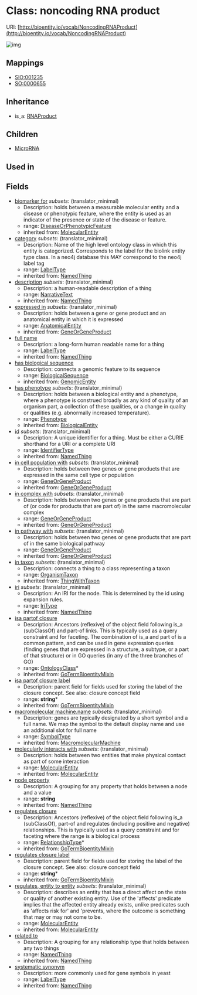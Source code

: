 # Class: noncoding RNA product




URI: [http://bioentity.io/vocab/NoncodingRNAProduct](http://bioentity.io/vocab/NoncodingRNAProduct)

![img](http://yuml.me/diagram/nofunky;dir:TB/class/\[NoncodingRNAProduct|id(i):identifier_type%20%3F;category(i):label_type%20%3F;node_property(i):string%20%3F;iri(i):iri_type%20%3F;full_name(i):label_type%20%3F;description(i):narrative_text%20%3F;systematic_synonym(i):label_type%20%3F;has_phenotype(i):phenotype%20%3F;isa_partof_closure_label(i):string%20*;regulates_closure_label(i):string%20*;has_biological_sequence(i):biological_sequence%20%3F;name(i):symbol_type%20%3F]-%20expressed%20in(i)%20%3F>\[AnatomicalEntity],%20\[NoncodingRNAProduct]-%20in%20cell%20population%20with(i)%20%3F>\[GeneOrGeneProduct],%20\[NoncodingRNAProduct]-%20in%20complex%20with(i)%20%3F>\[GeneOrGeneProduct],%20\[NoncodingRNAProduct]-%20in%20pathway%20with(i)%20%3F>\[GeneOrGeneProduct],%20\[NoncodingRNAProduct]-%20biomarker%20for(i)%20%3F>\[DiseaseOrPhenotypicFeature],%20\[NoncodingRNAProduct]-%20regulates,%20entity%20to%20entity(i)%20%3F>\[MolecularEntity],%20\[NoncodingRNAProduct]-%20molecularly%20interacts%20with(i)%20%3F>\[MolecularEntity],%20\[NoncodingRNAProduct]-%20regulates%20closure(i)%20*>\[RelationshipType],%20\[NoncodingRNAProduct]-%20isa%20partof%20closure(i)%20*>\[OntologyClass],%20\[NoncodingRNAProduct]-%20in%20taxon(i)%20%3F>\[OrganismTaxon],%20\[NoncodingRNAProduct]-%20related%20to(i)%20%3F>\[NamedThing],%20\[NoncodingRNAProduct]^-\[MicroRNA],%20\[RNAProduct]^-\[NoncodingRNAProduct])
## Mappings

 * [SIO:001235](http://semanticscience.org/resource/SIO_001235)
 * [SO:0000655](http://purl.obolibrary.org/obo/SO_0000655)
## Inheritance

 *  is_a: [RNAProduct](RNAProduct.md)
## Children

 * [MicroRNA](MicroRNA.md)
## Used in

## Fields

 * [biomarker for](biomarker_for.md) *subsets*: (translator_minimal)
    * Description: holds between a measurable molecular entity and a disease or phenotypic feature, where the entity is used as an indicator of the presence or state of the disease or feature.
    * range: [DiseaseOrPhenotypicFeature](DiseaseOrPhenotypicFeature.md)
    * inherited from: [MolecularEntity](MolecularEntity.md)
 * [category](category.md) *subsets*: (translator_minimal)
    * Description: Name of the high level ontology class in which this entity is categorized. Corresponds to the label for the biolink entity type class. In a neo4j database this MAY correspond to the neo4j label tag
    * range: [LabelType](LabelType.md)
    * inherited from: [NamedThing](NamedThing.md)
 * [description](description.md) *subsets*: (translator_minimal)
    * Description: a human-readable description of a thing
    * range: [NarrativeText](NarrativeText.md)
    * inherited from: [NamedThing](NamedThing.md)
 * [expressed in](expressed_in.md) *subsets*: (translator_minimal)
    * Description: holds between a gene or gene product and an anatomical entity in which it is expressed
    * range: [AnatomicalEntity](AnatomicalEntity.md)
    * inherited from: [GeneOrGeneProduct](GeneOrGeneProduct.md)
 * [full name](full_name.md)
    * Description: a long-form human readable name for a thing
    * range: [LabelType](LabelType.md)
    * inherited from: [NamedThing](NamedThing.md)
 * [has biological sequence](has_biological_sequence.md)
    * Description: connects a genomic feature to its sequence
    * range: [BiologicalSequence](BiologicalSequence.md)
    * inherited from: [GenomicEntity](GenomicEntity.md)
 * [has phenotype](has_phenotype.md) *subsets*: (translator_minimal)
    * Description: holds between a biological entity and a phenotype, where a phenotype is construed broadly as any kind of quality of an organism part, a collection of these qualities, or a change in quality or qualities (e.g. abnormally increased temperature). 
    * range: [Phenotype](Phenotype.md)
    * inherited from: [BiologicalEntity](BiologicalEntity.md)
 * [id](id.md) *subsets*: (translator_minimal)
    * Description: A unique identifier for a thing. Must be either a CURIE shorthand for a URI or a complete URI
    * range: [IdentifierType](IdentifierType.md)
    * inherited from: [NamedThing](NamedThing.md)
 * [in cell population with](in_cell_population_with.md) *subsets*: (translator_minimal)
    * Description: holds between two genes or gene products that are expressed in the same cell type or population 
    * range: [GeneOrGeneProduct](GeneOrGeneProduct.md)
    * inherited from: [GeneOrGeneProduct](GeneOrGeneProduct.md)
 * [in complex with](in_complex_with.md) *subsets*: (translator_minimal)
    * Description: holds between two genes or gene products that are part of (or code for products that are part of) in the same macromolecular complex
    * range: [GeneOrGeneProduct](GeneOrGeneProduct.md)
    * inherited from: [GeneOrGeneProduct](GeneOrGeneProduct.md)
 * [in pathway with](in_pathway_with.md) *subsets*: (translator_minimal)
    * Description: holds between two genes or gene products that are part of in the same biological pathway
    * range: [GeneOrGeneProduct](GeneOrGeneProduct.md)
    * inherited from: [GeneOrGeneProduct](GeneOrGeneProduct.md)
 * [in taxon](in_taxon.md) *subsets*: (translator_minimal)
    * Description: connects a thing to a class representing a taxon
    * range: [OrganismTaxon](OrganismTaxon.md)
    * inherited from: [ThingWithTaxon](ThingWithTaxon.md)
 * [iri](iri.md) *subsets*: (translator_minimal)
    * Description: An IRI for the node. This is determined by the id using expansion rules.
    * range: [IriType](IriType.md)
    * inherited from: [NamedThing](NamedThing.md)
 * [isa partof closure](isa_partof_closure.md)
    * Description: Ancestors (reflexive) of the object field following is_a (subClassOf) and part-of links. This is typically used as a query constraint and for faceting. The combination of is_a and part of is a common pattern, and can be used in gene expression queries (finding genes that are expressed in a structure, a subtype, or a part of that structure) or in GO queries (in any of the three branches of GO)
    * range: [OntologyClass](OntologyClass.md)*
    * inherited from: [GoTermBioentityMixin](GoTermBioentityMixin.md)
 * [isa partof closure label](isa_partof_closure_label.md)
    * Description: parent field for fields used for storing the label of the closure concept. See also: closure concept field
    * range: **string***
    * inherited from: [GoTermBioentityMixin](GoTermBioentityMixin.md)
 * [macromolecular machine.name](macromolecular_machine_name.md) *subsets*: (translator_minimal)
    * Description: genes are typically designated by a short symbol and a full name. We map the symbol to the default display name and use an additional slot for full name
    * range: [SymbolType](SymbolType.md)
    * inherited from: [MacromolecularMachine](MacromolecularMachine.md)
 * [molecularly interacts with](molecularly_interacts_with.md) *subsets*: (translator_minimal)
    * Description: holds between two entities that make physical contact as part of some interaction
    * range: [MolecularEntity](MolecularEntity.md)
    * inherited from: [MolecularEntity](MolecularEntity.md)
 * [node property](node_property.md)
    * Description: A grouping for any property that holds between a node and a value
    * range: **string**
    * inherited from: [NamedThing](NamedThing.md)
 * [regulates closure](regulates_closure.md)
    * Description: Ancestors (reflexive) of the object field following is_a (subClassOf), part-of and regulates (including positive and negative) relationships. This is typically used as a query constraint and for faceting where the range is a biological process
    * range: [RelationshipType](RelationshipType.md)*
    * inherited from: [GoTermBioentityMixin](GoTermBioentityMixin.md)
 * [regulates closure label](regulates_closure_label.md)
    * Description: parent field for fields used for storing the label of the closure concept. See also: closure concept field
    * range: **string***
    * inherited from: [GoTermBioentityMixin](GoTermBioentityMixin.md)
 * [regulates, entity to entity](regulates_entity_to_entity.md) *subsets*: (translator_minimal)
    * Description: describes an entity that has a direct affect on the state or quality of another existing entity. Use of the 'affects' predicate implies that the affected entity already exists, unlike predicates such as 'affects risk for' and 'prevents, where the outcome is something that may or may not come to be.
    * range: [MolecularEntity](MolecularEntity.md)
    * inherited from: [MolecularEntity](MolecularEntity.md)
 * [related to](related_to.md)
    * Description: A grouping for any relationship type that holds between any two things
    * range: [NamedThing](NamedThing.md)
    * inherited from: [NamedThing](NamedThing.md)
 * [systematic synonym](systematic_synonym.md)
    * Description: more commonly used for gene symbols in yeast
    * range: [LabelType](LabelType.md)
    * inherited from: [NamedThing](NamedThing.md)
